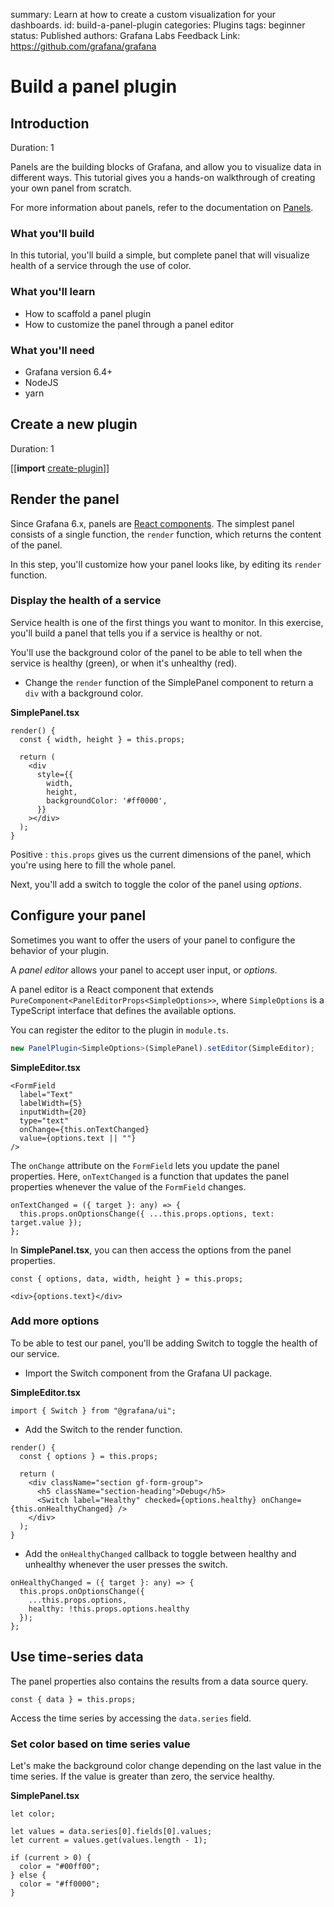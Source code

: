 summary: Learn at how to create a custom visualization for your dashboards.
id: build-a-panel-plugin
categories: Plugins
tags: beginner
status: Published
authors: Grafana Labs
Feedback Link: https://github.com/grafana/grafana

# Build a panel plugin

## Introduction

Duration: 1

Panels are the building blocks of Grafana, and allow you to visualize data in different ways. This tutorial gives you a hands-on walkthrough of creating your own panel from scratch.

For more information about panels, refer to the documentation on [Panels](https://grafana.com/docs/grafana/latest/guides/basic_concepts/#panel).

### What you'll build

In this tutorial, you'll build a simple, but complete panel that will visualize health of a service through the use of color.

### What you'll learn

- How to scaffold a panel plugin
- How to customize the panel through a panel editor

### What you'll need

- Grafana version 6.4+
- NodeJS
- yarn

## Create a new plugin

Duration: 1

[[**import** [create-plugin](shared/create-plugin.md)]]

## Render the panel

Since Grafana 6.x, panels are [React components](https://reactjs.org/docs/components-and-props.html). The simplest panel consists of a single function, the `render` function, which returns the content of the panel.

In this step, you'll customize how your panel looks like, by editing its `render` function.

### Display the health of a service

Service health is one of the first things you want to monitor. In this exercise, you'll build a panel that tells you if a service is healthy or not.

You'll use the background color of the panel to be able to tell when the service is healthy (green), or when it's unhealthy (red).

- Change the `render` function of the SimplePanel component to return a `div` with a background color.

**SimplePanel.tsx**

```tsx
render() {
  const { width, height } = this.props;

  return (
    <div
      style={{
        width,
        height,
        backgroundColor: '#ff0000',
      }}
    ></div>
  );
}
```

Positive
: `this.props` gives us the current dimensions of the panel, which you're using here to fill the whole panel.

Next, you'll add a switch to toggle the color of the panel using _options_.

## Configure your panel

Sometimes you want to offer the users of your panel to configure the behavior of your plugin.

A _panel editor_ allows your panel to accept user input, or _options_.

A panel editor is a React component that extends `PureComponent<PanelEditorProps<SimpleOptions>>`, where `SimpleOptions` is a TypeScript interface that defines the available options.

You can register the editor to the plugin in `module.ts`.

```ts
new PanelPlugin<SimpleOptions>(SimplePanel).setEditor(SimpleEditor);
```

**SimpleEditor.tsx**

```tsx
<FormField
  label="Text"
  labelWidth={5}
  inputWidth={20}
  type="text"
  onChange={this.onTextChanged}
  value={options.text || ""}
/>
```

The `onChange` attribute on the `FormField` lets you update the panel properties. Here, `onTextChanged` is a function that updates the panel properties whenever the value of the `FormField` changes.

```tsx
onTextChanged = ({ target }: any) => {
  this.props.onOptionsChange({ ...this.props.options, text: target.value });
};
```

In **SimplePanel.tsx**, you can then access the options from the panel properties.

```tsx
const { options, data, width, height } = this.props;
```

```tsx
<div>{options.text}</div>
```

### Add more options

To be able to test our panel, you'll be adding Switch to toggle the health of our service.

- Import the Switch component from the Grafana UI package.

**SimpleEditor.tsx**

```tsx
import { Switch } from "@grafana/ui";
```

- Add the Switch to the render function.

```tsx
render() {
  const { options } = this.props;

  return (
    <div className="section gf-form-group">
      <h5 className="section-heading">Debug</h5>
      <Switch label="Healthy" checked={options.healthy} onChange={this.onHealthyChanged} />
    </div>
  );
}
```

- Add the `onHealthyChanged` callback to toggle between healthy and unhealthy whenever the user presses the switch.

```tsx
onHealthyChanged = ({ target }: any) => {
  this.props.onOptionsChange({
    ...this.props.options,
    healthy: !this.props.options.healthy
  });
};
```

## Use time-series data

The panel properties also contains the results from a data source query.

```tsx
const { data } = this.props;
```

Access the time series by accessing the `data.series` field.

### Set color based on time series value

Let's make the background color change depending on the last value in the time series. If the value is greater than zero, the service healthy.

**SimplePanel.tsx**

```tsx
let color;

let values = data.series[0].fields[0].values;
let current = values.get(values.length - 1);

if (current > 0) {
  color = "#00ff00";
} else {
  color = "#ff0000";
}
```
